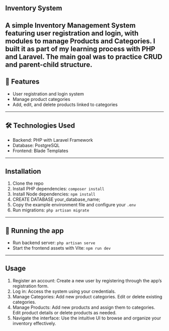 ## Inventory System

A simple Inventory Management System featuring user registration and login, with modules to manage Products and Categories.
I built it as part of my learning process with PHP and Laravel.
The main goal was to practice CRUD and parent-child structure.
---
## 📌 Features
- User registration and login system
- Manage product categories
- Add, edit, and delete products linked to categories
---
## 🛠 Technologies Used
- Backend: PHP with Laravel Framework
- Database: PostgreSQL
- Frontend: Blade Templates
---
## Installation
1. Clone the repo  
2. Install PHP dependencies: `composer install`  
3. Install Node dependencies: `npm install`  
4. CREATE DATABASE your_database_name;
5. Copy the example environment file and configure your `.env`  
6. Run migrations: `php artisan migrate`  
---
## 🚀 Running the app
- Run backend server: `php artisan serve`  
- Start the frontend assets with Vite: `npm run dev`  
---
## Usage
1. Register an account:
    Create a new user by registering through the app’s registration form.
2. Log in:
    Access the system using your credentials.
3. Manage Categories:
    Add new product categories.
    Edit or delete existing categories.
3. Manage Products:
    Add new products and assign them to categories.
    Edit product details or delete products as needed.
4. Navigate the interface:
    Use the intuitive UI to browse and organize your inventory effectively.
